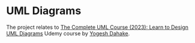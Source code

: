 # UML Diagrams

The project relates to [The Complete UML Course (2023): Learn to Design UML Diagrams](https://www.udemy.com/course/unified-modeling-language-uml-course-uml-diagram-software-enginnering/) Udemy course by [Yogesh Dahake](https://www.udemy.com/course/unified-modeling-language-uml-course-uml-diagram-software-enginnering/#instructor-1).
